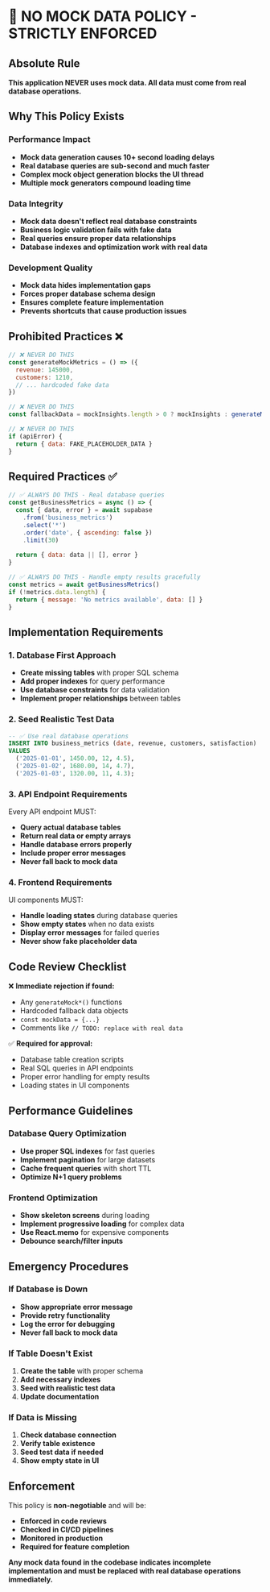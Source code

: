 # 🚨 NO MOCK DATA POLICY - STRICTLY ENFORCED

## Absolute Rule
**This application NEVER uses mock data. All data must come from real database operations.**

## Why This Policy Exists

### Performance Impact
- **Mock data generation causes 10+ second loading delays**
- **Real database queries are sub-second and much faster**
- **Complex mock object generation blocks the UI thread**
- **Multiple mock generators compound loading time**

### Data Integrity
- **Mock data doesn't reflect real database constraints**
- **Business logic validation fails with fake data**
- **Real queries ensure proper data relationships**
- **Database indexes and optimization work with real data**

### Development Quality
- **Mock data hides implementation gaps**
- **Forces proper database schema design**
- **Ensures complete feature implementation**
- **Prevents shortcuts that cause production issues**

## Prohibited Practices ❌

```javascript
// ❌ NEVER DO THIS
const generateMockMetrics = () => ({
  revenue: 145000,
  customers: 1210,
  // ... hardcoded fake data
})

// ❌ NEVER DO THIS  
const fallbackData = mockInsights.length > 0 ? mockInsights : generateMockData()

// ❌ NEVER DO THIS
if (apiError) {
  return { data: FAKE_PLACEHOLDER_DATA }
}
```

## Required Practices ✅

```javascript
// ✅ ALWAYS DO THIS - Real database queries
const getBusinessMetrics = async () => {
  const { data, error } = await supabase
    .from('business_metrics')
    .select('*')
    .order('date', { ascending: false })
    .limit(30)
  
  return { data: data || [], error }
}

// ✅ ALWAYS DO THIS - Handle empty results gracefully
const metrics = await getBusinessMetrics()
if (!metrics.data.length) {
  return { message: 'No metrics available', data: [] }
}
```

## Implementation Requirements

### 1. Database First Approach
- **Create missing tables** with proper SQL schema
- **Add proper indexes** for query performance
- **Use database constraints** for data validation
- **Implement proper relationships** between tables

### 2. Seed Realistic Test Data
```sql
-- ✅ Use real database operations
INSERT INTO business_metrics (date, revenue, customers, satisfaction) 
VALUES 
  ('2025-01-01', 1450.00, 12, 4.5),
  ('2025-01-02', 1680.00, 14, 4.7),
  ('2025-01-03', 1320.00, 11, 4.3);
```

### 3. API Endpoint Requirements
Every API endpoint MUST:
- **Query actual database tables**
- **Return real data or empty arrays**
- **Handle database errors properly**
- **Include proper error messages**
- **Never fall back to mock data**

### 4. Frontend Requirements
UI components MUST:
- **Handle loading states** during database queries
- **Show empty states** when no data exists
- **Display error messages** for failed queries
- **Never show fake placeholder data**

## Code Review Checklist

❌ **Immediate rejection if found:**
- Any `generateMock*()` functions
- Hardcoded fallback data objects
- `const mockData = {...}`
- Comments like `// TODO: replace with real data`

✅ **Required for approval:**
- Database table creation scripts
- Real SQL queries in API endpoints
- Proper error handling for empty results
- Loading states in UI components

## Performance Guidelines

### Database Query Optimization
- **Use proper SQL indexes** for fast queries
- **Implement pagination** for large datasets
- **Cache frequent queries** with short TTL
- **Optimize N+1 query problems**

### Frontend Optimization
- **Show skeleton screens** during loading
- **Implement progressive loading** for complex data
- **Use React.memo** for expensive components
- **Debounce search/filter inputs**

## Emergency Procedures

### If Database is Down
- **Show appropriate error message**
- **Provide retry functionality**
- **Log the error for debugging**
- **Never fall back to mock data**

### If Table Doesn't Exist
1. **Create the table** with proper schema
2. **Add necessary indexes**
3. **Seed with realistic test data**
4. **Update documentation**

### If Data is Missing
1. **Check database connection**
2. **Verify table existence**
3. **Seed test data if needed**
4. **Show empty state in UI**

## Enforcement

This policy is **non-negotiable** and will be:
- **Enforced in code reviews**
- **Checked in CI/CD pipelines**
- **Monitored in production**
- **Required for feature completion**

**Any mock data found in the codebase indicates incomplete implementation and must be replaced with real database operations immediately.**
